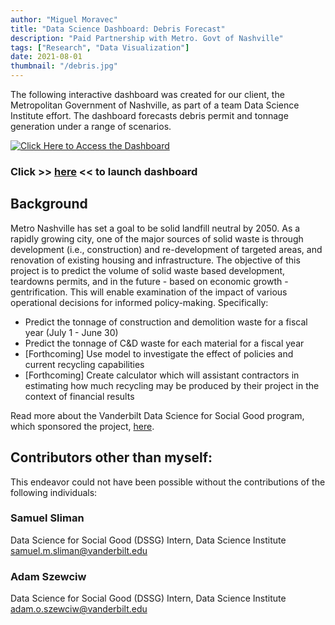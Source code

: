 ```yaml
---
author: "Miguel Moravec"
title: "Data Science Dashboard: Debris Forecast"
description: "Paid Partnership with Metro. Govt of Nashville"
tags: ["Research", "Data Visualization"]
date: 2021-08-01
thumbnail: "/debris.jpg"
---
```


The following interactive dashboard was created for our client, the Metropolitan Government of Nashville, as part of a team Data Science Institute effort. The dashboard forecasts debris permit and tonnage generation under a range of scenarios. 

[![Click Here to Access the Dashboard](/datadashboard.PNG)](https://miguelmoravec.shinyapps.io/nash-zero-shiny/)


### Click >> [here](https://miguelmoravec.shinyapps.io/nash-zero-shiny/) << to launch dashboard

## Background

Metro Nashville has set a goal to be solid landfill neutral by 2050. As a rapidly growing city, one of the major sources of solid waste is through development (i.e., construction) and re-development of targeted areas, and renovation of existing housing and infrastructure. The objective of this project is to predict the volume of solid waste based development, teardowns permits, and in the future - based on economic growth - gentrification. This will enable examination of the impact of various operational decisions for informed policy-making. Specifically:

* Predict the tonnage of construction and demolition waste for a fiscal year (July 1 - June 30)
* Predict the tonnage of C&D waste for each material for a fiscal year
* [Forthcoming] Use model to investigate the effect of policies and current recycling capabilities
* [Forthcoming] Create calculator which will assistant contractors in estimating how much recycling may be produced by their project in the context of financial results

Read more about the Vanderbilt Data Science for Social Good program, which sponsored the project, [here](https://www.vanderbilt.edu/datascience/data-science-for-social-good/).

## Contributors other than myself:

This endeavor could not have been possible without the contributions of the following individuals:

### Samuel Sliman
Data Science for Social Good (DSSG) Intern, Data Science Institute
samuel.m.sliman@vanderbilt.edu

### Adam Szewciw
Data Science for Social Good (DSSG) Intern, Data Science Institute
adam.o.szewciw@vanderbilt.edu


 